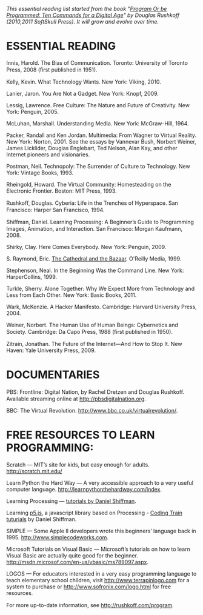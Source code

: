 _This essential reading list started from the book "[Program Or be Programmed: Ten Commands for a Digital Age](http://www.rushkoff.com/books/program-or-be-programmed/)" by Douglas Rushkoff (2010,2011 SoftSkull Press). It will grow and evolve over time._

# ESSENTIAL READING

Innis, Harold. The Bias of Communication. Toronto: University of Toronto Press, 2008 (ﬁrst published in 1951).

Kelly, Kevin. What Technology Wants. New York: Viking, 2010. 

Lanier, Jaron. You Are Not a Gadget. New York: Knopf, 2009.

Lessig, Lawrence. Free Culture: The Nature and Future of Creativity. New York: Penguin, 2005.

McLuhan, Marshall. Understanding Media. New York: McGraw-Hill, 1964.

Packer, Randall and Ken Jordan. Multimedia: From Wagner to Virtual Reality. New York: Norton, 2001.  See the essays by Vannevar Bush, Norbert Weiner, James Licklider, Douglas Englebart, Ted Nelson, Alan Kay, and other Internet pioneers and visionaries.

Postman, Neil. Technopoly: The Surrender of Culture to Technology. New York: Vintage Books, 1993.

Rheingold, Howard. The Virtual Community: Homesteading on the Electronic Frontier. Boston: MIT Press, 1993.

Rushkoﬀ, Douglas. Cyberia: Life in the Trenches of Hyperspace. San Francisco: Harper San Francisco, 1994.

Shiﬀman, Daniel. Learning Processing: A Beginner’s Guide to Programming Images, Animation, and Interaction. San Francisco: Morgan Kaufmann, 2008.

Shirky, Clay. Here Comes Everybody. New York: Penguin, 2009.

S. Raymond, Eric. [The Cathedral and the Bazaar](http://www.catb.org/esr/writings/cathedral-bazaar/cathedral-bazaar/index.html). O'Reilly Media, 1999.

Stephenson, Neal. In the Beginning Was the Command Line. New York: HarperCollins, 1999.

Turkle, Sherry. Alone Together: Why We Expect More from Technology and Less from Each Other. New York: Basic Books, 2011.

Wark, McKenzie. A Hacker Manifesto. Cambridge: Harvard University Press, 2004.

Weiner, Norbert. The Human Use of Human Beings: Cybernetics and Society. Cambridge: Da Capo Press, 1988 (ﬁrst published in 1950).

Zitrain, Jonathan. The Future of the Internet—And How to Stop It. New Haven: Yale University Press, 2009.

# DOCUMENTARIES
PBS: Frontline: Digital Nation, by Rachel Dretzen and Douglas Rushkoﬀ. Available streaming online at http://pbsdigitalnation.org.

BBC: The Virtual Revolution. http://www.bbc.co.uk/virtualrevolution/.


# FREE RESOURCES TO LEARN PROGRAMMING:

Scratch — MIT’s site for kids, but easy enough for adults. http://scratch.mit.edu/

Learn Python the Hard Way — A very accessible approach to a very useful computer language. http://learnpythonthehardway.com/index.

Learning Processing — [tutorials by Daniel Shiffman](http://www.learningprocessing.com).

Learning [p5.js](https://p5js.org/), a javascript library based on Processing - [Coding Train tuturials](https://thecodingtrain.com/Tutorials/) by Daniel Shiffman. 

SIMPLE — Some Apple II developers wrote this beginners’ language back in 1995. http://www.simplecodeworks.com.

Microsoft Tutorials on Visual Basic — Microsoft’s tutorials on how to learn Visual Basic are actually quite good for the beginner. http://msdn.microsof.com/en-us/vbasic/ms789097.aspx.

LOGOS — For educators interested in a very easy programming language to teach elementary school children, visit http://www.terrapinlogo.com for a system to purchase or http://www.sofronix.com/logo.html for free resources. 

For more up-to-date information, see http://rushkoﬀ.com/program.
